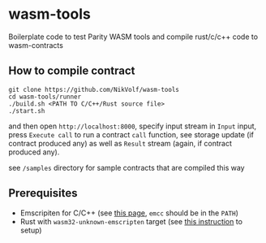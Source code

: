# wasm-tools

Boilerplate code to test Parity WASM tools and compile rust/c/c++ code to wasm-contracts

## How to compile contract

```
git clone https://github.com/NikVolf/wasm-tools
cd wasm-tools/runner
./build.sh <PATH TO C/C++/Rust source file>
./start.sh
```

and then open `http://localhost:8000`, specify input stream in `Input` input, press `Execute call` to run a contract `call` function, see storage update (if contract produced any) as well as `Result` stream (again, if contract produced any).

see `/samples` directory for sample contracts that are compiled this way

## Prerequisites 

- Emscripiten for C/C++ (see [this page](http://kripken.github.io/emscripten-site/docs/getting_started/downloads.html), `emcc` should be in the `PATH`)
- Rust with `wasm32-unknown-emscripten` target (see [this instruction](https://hackernoon.com/compiling-rust-to-webassembly-guide-411066a69fde) to setup)

